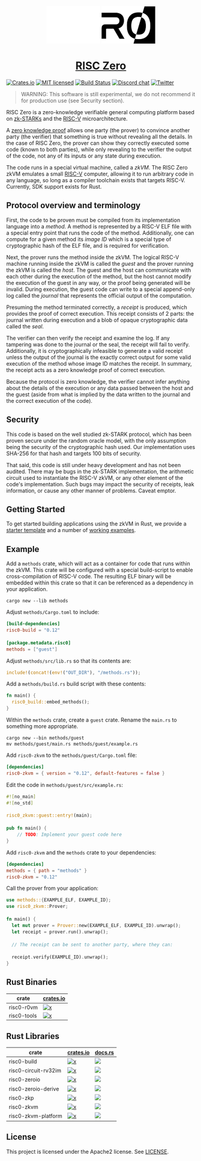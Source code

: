 <p align="center">
  <a href="https://risczero.com/#gh-dark-mode-only"><img src="docs/assets/Risc0-Logo_Horizontal.svg" height="100"></a>
  <a href="https://risczero.com/#gh-light-mode-only"><img src="docs/assets/Risc0-Logo_Horizontal_Inverted.svg" height="100"></a>
</p>

<h1 align="center"><a href="https://risczero.com">RISC Zero</a></h1>

[![Crates.io][crates-badge]][crates-url]
[![MIT licensed][licence-badge]][licence-url]
[![Build Status][actions-badge]][actions-url]
[![Discord chat][discord-badge]][discord-url]
[![Twitter][twitter-badge]][twitter-url]

[crates-badge]: https://img.shields.io/badge/crates.io-v0.12-orange
[crates-url]: https://crates.io/crates/risc0-zkvm
[licence-badge]: https://img.shields.io/github/license/risc0/risc0?color=blue
[licence-url]: https://github.com/risc0/risc0/blob/main/LICENSE
[actions-badge]: https://img.shields.io/github/actions/workflow/status/risc0/risc0/main.yml?branch=main
[actions-url]: https://github.com/risc0/risc0/actions?query=workflow%3ACI+branch%3Amain
[discord-badge]: https://img.shields.io/discord/953703904086994974.svg?logo=discord&style=flat-square
[discord-url]: https://discord.gg/risczero
[twitter-badge]: https://img.shields.io/twitter/follow/risczero
[twitter-url]: https://twitter.com/risczero

[zk-proof]: https://en.wikipedia.org/wiki/Non-interactive_zero-knowledge_proof
[risc-v]: https://en.wikipedia.org/wiki/RISC-V
[crates.io]: https://crates.io

> WARNING: This software is still experimental, we do not recommend it for
> production use (see Security section).

RISC Zero is a zero-knowledge verifiable general computing platform based on
[zk-STARKs][zk-proof] and the [RISC-V] microarchitecture.

A [zero knowledge proof][zk-proof] allows one party (the prover) to convince
another party (the verifier) that something is true without revealing all the
details.  In the case of RISC Zero, the prover can show they correctly executed
some code (known to both parties), while only revealing to the verifier the
output of the code, not any of its inputs or any state during execution.

The code runs in a special virtual machine, called a *zkVM*.  The RISC Zero zkVM
emulates a small [RISC-V] computer, allowing it to run arbitrary code in any
language, so long as a compiler toolchain exists that targets RISC-V. Currently,
SDK support exists for Rust.

## Protocol overview and terminology

First, the code to be proven must be compiled from its implementation language
into a *method*.  A method is represented by a RISC-V ELF file with a special
entry point that runs the code of the method.  Additionally, one can compute for
a given method its *image ID* which is a special type of cryptographic hash of
the ELF file, and is required for verification.

Next, the prover runs the method inside the zkVM.  The logical RISC-V machine
running inside the zkVM is called the *guest* and the prover running the zkVM is
called the *host*.  The guest and the host can communicate with each other
during the execution of the method, but the host cannot modify the execution of
the guest in any way, or the proof being generated will be invalid. During
execution, the guest code can write to a special append-only log called the
*journal* that represents the official output of the computation.

Presuming the method terminated correctly, a *receipt* is produced, which
provides the proof of correct execution. This receipt consists of 2 parts: the
journal written during execution and a blob of opaque cryptographic data called
the *seal*.

The verifier can then verify the receipt and examine the log. If any tampering
was done to the journal or the seal, the receipt will fail to verify.
Additionally, it is cryptographically infeasible to generate a valid receipt
unless the output of the journal is the exactly correct output for some valid
execution of the method whose image ID matches the receipt. In summary, the
receipt acts as a zero knowledge proof of correct execution.

Because the protocol is zero knowledge, the verifier cannot infer anything about
the details of the execution or any data passed between the host and the guest
(aside from what is implied by the data written to the journal and the correct
execution of the code).

## Security

This code is based on the well studied zk-STARK protocol, which has been proven
secure under the random oracle model, with the only assumption being the
security of the cryptographic hash used.  Our implementation uses SHA-256 for
that hash and targets 100 bits of security.

That said, this code is still under heavy development and has not been audited.
There may be bugs in the zk-STARK implementation, the arithmetic circuit used to
instantiate the RISC-V zkVM, or any other element of the code's implementation.
Such bugs may impact the security of receipts, leak information, or cause any
other manner of problems.  Caveat emptor.

## Getting Started

To get started building applications using the zkVM in Rust, we provide a
[starter template](https://github.com/risc0/risc0-rust-starter) and a
number of [working examples](https://github.com/risc0/risc0-rust-examples/).

## Example

Add a `methods` crate, which will act as a container for code that runs within
the zkVM. This crate will be configured with a special build-script to enable
cross-compilation of RISC-V code. The resulting ELF binary will be embedded
within this crate so that it can be referenced as a dependency in your
application.

```
cargo new --lib methods
```

Adjust `methods/Cargo.toml` to include:

```toml
[build-dependencies]
risc0-build = "0.12"

[package.metadata.risc0]
methods = ["guest"]
```

Adjust `methods/src/lib.rs` so that its contents are:

```rust
include!(concat!(env!("OUT_DIR"), "/methods.rs"));
```

Add a `methods/build.rs` build script with these contents:

```rust
fn main() {
  risc0_build::embed_methods();
}
```

Within the `methods` crate, create a `guest` crate. Rename the `main.rs` to
something more appropriate.

```
cargo new --bin methods/guest
mv methods/guest/main.rs methods/guest/example.rs
```

Add `risc0-zkvm` to the `methods/guest/Cargo.toml` file:

```toml
[dependencies]
risc0-zkvm = { version = "0.12", default-features = false }
```

Edit the code in `methods/guest/src/example.rs`:

```rust
#![no_main]
#![no_std]

risc0_zkvm::guest::entry!(main);

pub fn main() {
    // TODO: Implement your guest code here
}
```

Add `risc0-zkvm` and the `methods` crate to your dependencies:

```toml
[dependencies]
methods = { path = "methods" }
risc0-zkvm = "0.12"
```

Call the prover from your application:

```rust
use methods::{EXAMPLE_ELF, EXAMPLE_ID};
use risc0_zkvm::Prover;

fn main() {
  let mut prover = Prover::new(EXAMPLE_ELF, EXAMPLE_ID).unwrap();
  let receipt = prover.run().unwrap();

  // The receipt can be sent to another party, where they can:

  receipt.verify(EXAMPLE_ID).unwrap();
}
```

## Rust Binaries

| crate       | [crates.io]                                                                                       |
| ----------- | ------------------------------------------------------------------------------------------------- |
| risc0-r0vm  | [![x](https://img.shields.io/badge/crates.io-v0.12-orange)](https://crates.io/crates/risc0-r0vm)  |
| risc0-tools | [![x](https://img.shields.io/badge/crates.io-v0.12-orange)](https://crates.io/crates/risc0-tools) |

## Rust Libraries

| crate                | [crates.io]                                                                                                | [docs.rs](https://docs.rs)                                                                      |
| -------------------- | ---------------------------------------------------------------------------------------------------------- | ----------------------------------------------------------------------------------------------- |
| risc0-build          | [![x](https://img.shields.io/badge/crates.io-v0.12-orange)](https://crates.io/crates/risc0-build)          | [![](https://img.shields.io/docsrs/risc0-build)](https://docs.rs/risc0-build)                   |
| risc0-circuit-rv32im | [![x](https://img.shields.io/badge/crates.io-v0.12-orange)](https://crates.io/crates/risc0-circuit-rv32im) | [![](https://img.shields.io/docsrs/risc0-circuit-rv32im)](https://docs.rs/risc0-circuit-rv32im) |
| risc0-zeroio         | [![x](https://img.shields.io/badge/crates.io-v0.12-orange)](https://crates.io/crates/risc0-zeroio)         | [![](https://img.shields.io/docsrs/risc0-zeroio)](https://docs.rs/risc0-zeroio)                 |
| risc0-zeroio-derive  | [![x](https://img.shields.io/badge/crates.io-v0.12-orange)](https://crates.io/crates/risc0-zeroio-derive)  | [![](https://img.shields.io/docsrs/risc0-zeroio-derive)](https://docs.rs/risc0-zeroio-derive)   |
| risc0-zkp            | [![x](https://img.shields.io/badge/crates.io-v0.12-orange)](https://crates.io/crates/risc0-zkp)            | [![](https://img.shields.io/docsrs/risc0-zkp)](https://docs.rs/risc0-zkp)                       |
| risc0-zkvm           | [![x](https://img.shields.io/badge/crates.io-v0.12-orange)](https://crates.io/crates/risc0-zkvm)           | [![](https://img.shields.io/docsrs/risc0-zkvm)](https://docs.rs/risc0-zkvm)                     |
| risc0-zkvm-platform  | [![x](https://img.shields.io/badge/crates.io-v0.12-orange)](https://crates.io/crates/risc0-zkvm-platform)  | [![](https://img.shields.io/docsrs/risc0-zkvm-platform)](https://docs.rs/risc0-zkvm-platform)   |

## License

This project is licensed under the Apache2 license. See [LICENSE](LICENSE).
